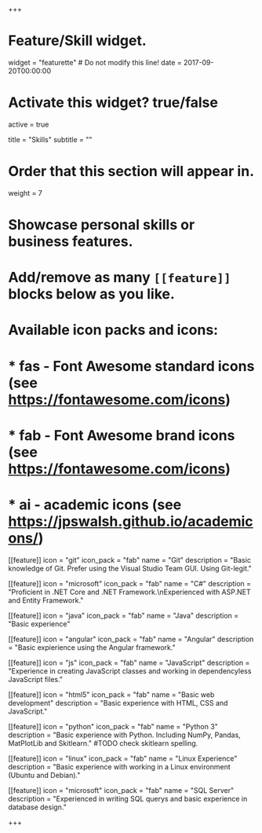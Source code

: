+++
# Feature/Skill widget.
widget = "featurette"  # Do not modify this line!
date = 2017-09-20T00:00:00

# Activate this widget? true/false
active = true

title = "Skills"
subtitle = ""

# Order that this section will appear in.
weight = 7

# Showcase personal skills or business features.
# 
# Add/remove as many `[[feature]]` blocks below as you like.
# 
# Available icon packs and icons:
# * fas - Font Awesome standard icons (see https://fontawesome.com/icons)
# * fab - Font Awesome brand icons (see https://fontawesome.com/icons)
# * ai - academic icons (see https://jpswalsh.github.io/academicons/)

[[feature]]
  icon = "git"
  icon_pack = "fab"
  name = "Git"
  description = "Basic knowledge of Git. Prefer using the Visual Studio Team GUI. Using Git-legit."
  
[[feature]]
  icon = "microsoft"
  icon_pack = "fab"
  name = "C#"
  description = "Proficient in .NET Core and .NET Framework.\nExperienced with ASP.NET and Entity Framework."  
  
[[feature]]
  icon = "java"
  icon_pack = "fab"
  name = "Java"
  description = "Basic experience"

[[feature]]
  icon = "angular"
  icon_pack = "fab"
  name = "Angular"
  description = "Basic expierience using the Angular framework."

[[feature]]
  icon = "js"
  icon_pack = "fab"
  name = "JavaScript"
  description = "Experience in creating JavaScript classes and working in dependencyless JavaScript files."

[[feature]]
  icon = "html5"
  icon_pack = "fab"
  name = "Basic web development"
  description = "Basic experience with HTML, CSS and JavaScript."

[[feature]]
  icon = "python"
  icon_pack = "fab"
  name = "Python 3"
  description = "Basic experience with Python. Including NumPy, Pandas, MatPlotLib and Skitlearn."
  #TODO check skitlearn spelling.

  [[feature]]
  icon = "linux"
  icon_pack = "fab"
  name = "Linux Experience"
  description = "Basic experience with working in a Linux environment (Ubuntu and Debian)."

[[feature]]
  icon = "microsoft"
  icon_pack = "fab"
  name = "SQL Server"
  description = "Experienced in writing SQL querys and basic experience in database design."


+++